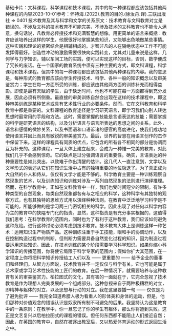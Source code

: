 

基础卡片：文科课程，科学课程和技术课程，其中的每一种课程都应该包括其他两种课程的内容2023-10-01参考：怀特海.(2022).教育的目的.(徐汝舟.译).三联出版社 => 0401 技术教育及其与科学和文学的关系原文：技术教育与文科教育对立是错误的。不涉及文科的技术教育不可能完美，不涉及技术的文科教育也不能令人满意，换句话说，凡教育必传授技术和充满智慧的想像。用更简单的语言来概括：教育应该培养出这样的学生，他既很好地掌握某些知识，又能够出色地做某些事情。这种实践和理论的紧密结合是相辅相成的。才智非凡的人在隔绝状态中工作不可能发挥得最好。创造性冲动的激励需要很快向实践转变，尤其对儿童来说是这样。几何学与力学知识，辅以车间工场的实践，便可以实现这样的目标，否则，数学便成了冗长的废话。在一个国家的教育系统中须有三种主要的方式，即文科课程，科学课程和技术课程。但其中的每一种课程都应该包括其他两种课程的内容。我的意思是，每种形式的教育都应该向学生传授技术、科学、各种一般的知识概念以及审美鉴赏力；学生在每一方面所受的训练，都应该由其他两方面的训练补充而相得益彰。即使是最有天赋的学生，由于缺乏时间，他也不可能在每一方面都得到充分发展，因此必须有所侧重。最直接的审美训练自然会出现在这样的技术课程中，即这种审美训练是某种艺术或具有艺术性行业的必要条件。然而，它在文科教育和科学教育中都是重要的。文科课程的教育途径是学习研究语言，即学习我们向别人转达思想时最常用的手段和方法。这时，需要掌握的技能是言语表达的技能；需要掌握的科学是研究语言的结构，以及分析语言与语言所表达的思想之间的关系。此外，语言和感情的微妙关系，以及书面语和口语诉诸的感官的高度进化，使我们成功地使用语言并因此而具有敏锐的审美鉴赏力。最后，世界的智慧在用语言创作的杰作中保留下来。这样的课程具有同质的优点，它包含的所有各不相同的部分是协调而互为补充的。这种课程，一旦大体上建立起来，会成为一种惟一完美的教育，对此我们几乎不会感到惊奇。它的缺点是过分强调语言的重要性。确实，言语表达的种种重要性是如此突出，以致难于作出清醒的估计。这几代人一直注意到，文学以及文学形式的表述从它们在知识生活中占有的独特重要的地位隐退了。为了真正成为大自然的仆人和侍从，仅仅有文学才能是不够的。科学教育主要是一种训练观察自然现象的艺术，以及训练知识和训练对涉及一系列自然现象的法则进行演绎推理。然而，在科学教育中，正如在文科教育中一样，我们也受时间短少的限制。有许多种类型的自然现象，每类自然现象都各有与之相应的科学，这种科学有其独特的观察方式，也有其独特的思维方式用以演绎种种法则。在教育中泛泛地学习科学是不可能的，所能够做的是学习两三门密切相关的科学。因此出现了对任何以科学内容为主的教育中的狭隘专门化的指责。显然，这种指责是有充分事实根据的，这值得我们思考：在科学教育的范围内，同时也为了有利于这种教育，我们应该如何避免这种危险。进行这种讨论必须考虑到技术教育。技术教育大体上是训练这样一种艺术：运用知识生产物质产品。这种训练注重于手工技能，眼和手的协调动作，以及在控制构造过程中的判断。但判断力需要具备自然变化过程的知识，因为制造过程要运用这些知识。因此，在技术训练的某个阶段需要学习科学知识。如果你缩小科学知识的传播范围，你将使它局限于科学专家的范围内；假如你扩大其范围，在一定程度上你将把科学知识传授给工人们以及 —— 更重要的 —— 给予企业的董事们和经理们。从智力方面说，技术教育并不一定仅仅与科学有关。它也可能是属于艺术家或学习艺术性技能的工匠们的教育。在后一种情况下，就需要培养与这种教育有关的审美鉴赏力。柏拉图式的文化，其有害的一面就在于，它完全忽视了技术教育是作为理想人完美发展的一个组成部分。这种忽视来自于两种极糟糕的对立，即精神与躯体的对立，以及思想与行动的对立。我在这里要插一句 —— 仅仅是为了避免批评 —— 我完全知道希腊人极为看重人的形体美和身体的运动，但是，他们那种对价值观念的错误认识是奴隶所有制不可避免的后果。我坚持认为这是教育中的一条原则：在教学中，你一旦忘记了你的学生有躯体，那么你将遭到失败。这正是文艺复兴以后柏拉图式的课程的错误。但任何东西都不能阻止人们接近自然；因此，在英国的教育中，自然在被逐出教室后，又以热爱体育运动的形式返回生活之中。